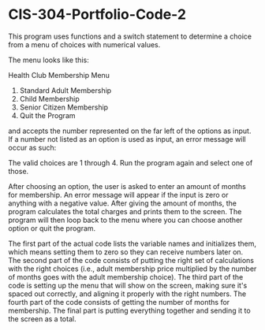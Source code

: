 # CIS-304-Portfolio-Code-2

This program uses functions and a switch statement to determine a choice from a menu of choices with numerical values.

The menu looks like this:

  Health Club Membership Menu

  1. Standard Adult Membership
  2. Child Membership
  3. Senior Citizen Membership
  4. Quit the Program

and accepts the number represented on the far left of the options as input.
If a number not listed as an option is used as input, an error message will occur as such:

The valid choices are 1 through 4. Run the program again and select one of those.

After choosing an option, the user is asked to enter an amount of months for membership. An error message will appear if the input is zero
or anything with a negative value. After giving the amount of months, the program calculates the total charges and prints them to the screen.
The program will then loop back to the menu where you can choose another option or quit the program.

The first part of the actual code lists the variable names and initializes them, which means setting them to zero so they can receive numbers later on.
The second part of the code consists of putting the right set of calculations with the right choices (i.e., adult membership price multiplied by the number of months goes with the adult membership choice).
The third part of the code is setting up the menu that will show on the screen, making sure it's spaced out correctly, and aligning it properly with the right numbers.
The fourth part of the code consists of getting the number of months for membership.
The final part is putting everything together and sending it to the screen as a total.
